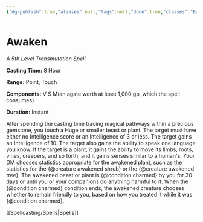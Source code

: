 ```yaml
---
{"dg-publish":true,"aliases":null,"tags":null,"done":true,"classes":"Bard, Druid,","spellLevel":5,"school":"Transmutation","source":"PHB","permalink":"/spells/awaken/","dgHomeLink":false,"dgPassFrontmatter":true}
---
```


# Awaken
*A 5th Level Transmutation Spell.*

**Casting Time:** 8 Hour

**Range:** Point, Touch

**Components:** V S M(an agate worth at least 1,000 gp, which the spell consumes)

**Duration:** Instant

After spending the casting time tracing magical pathways within a precious gemstone, you touch a Huge or smaller beast or plant. The target must have either no Intelligence score or an Intelligence of 3 or less. The target gains an Intelligence of 10. The target also gains the ability to speak one language you know. If the target is a plant, it gains the ability to move its limbs, roots, vines, creepers, and so forth, and it gains senses similar to a human's. Your DM chooses statistics appropriate for the awakened plant, such as the statistics for the {@creature awakened shrub} or the {@creature awakened tree}.
The awakened beast or plant is {@condition charmed} by you for 30 days or until you or your companions do anything harmful to it. When the {@condition charmed} condition ends, the awakened creature chooses whether to remain friendly to you, based on how you treated it while it was {@condition charmed}.

[[Spellcasting/Spells|Spells]]